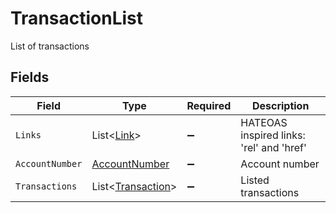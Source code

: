 # TransactionList

List of transactions


## Fields

| Field                                                   | Type                                                    | Required                                                | Description                                             |
| ------------------------------------------------------- | ------------------------------------------------------- | ------------------------------------------------------- | ------------------------------------------------------- |
| `Links`                                                 | List<[Link](../../Models/Shared/Link.md)>               | :heavy_minus_sign:                                      | HATEOAS inspired links: 'rel' and 'href'                |
| `AccountNumber`                                         | [AccountNumber](../../Models/Shared/AccountNumber.md)   | :heavy_minus_sign:                                      | Account number                                          |
| `Transactions`                                          | List<[Transaction](../../Models/Shared/Transaction.md)> | :heavy_minus_sign:                                      | Listed transactions                                     |